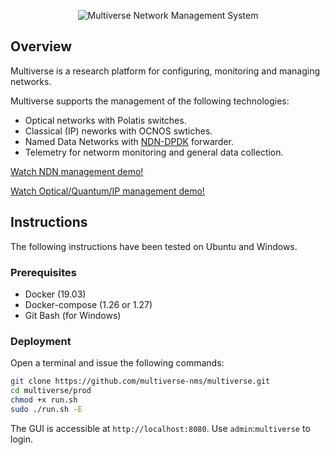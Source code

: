 <p align="center">
  <img src="docs/images/logo.png" alt="Multiverse Network Management System" />
</p>


## Overview

Multiverse is a research platform for configuring, monitoring and managing networks.

Multiverse supports the management of the following technologies:
- Optical networks with Polatis switches.
- Classical (IP) neworks with OCNOS swtiches.
- Named Data Networks with [NDN-DPDK](https://github.com/usnistgov/ndn-dpdk) forwarder.
- Telemetry for networm monitoring and general data collection.

[Watch NDN management demo!](https://www.youtube.com/watch?v=fJoglqj3Re8)

[Watch Optical/Quantum/IP management demo!](https://www.youtube.com/watch?v=TVnK8tOqoho)


## Instructions

The following instructions have been tested on Ubuntu and Windows.

### Prerequisites
- Docker (19.03)
- Docker-compose (1.26 or 1.27)
- Git Bash (for Windows)

### Deployment
Open a terminal and issue the following commands:

```bash
git clone https://github.com/multiverse-nms/multiverse.git
cd multiverse/prod
chmod +x run.sh
sudo ./run.sh -E
```

The GUI is accessible at `http://localhost:8080`. 
Use `admin`:`multiverse` to login. 
